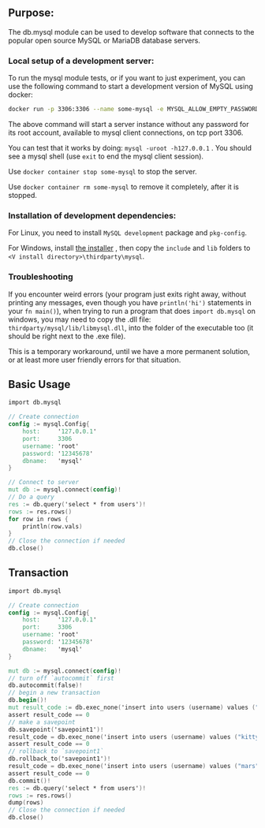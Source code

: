 ## Purpose:
The db.mysql module can be used to develop software that connects to the popular open source
MySQL or MariaDB database servers.

### Local setup of a development server:
To run the mysql module tests, or if you want to just experiment, you can use the following
command to start a development version of MySQL using docker:
```sh
docker run -p 3306:3306 --name some-mysql -e MYSQL_ALLOW_EMPTY_PASSWORD=1 -e MYSQL_ROOT_PASSWORD= -d mysql:latest
```
The above command will start a server instance without any password for its root account,
available to mysql client connections, on tcp port 3306.

You can test that it works by doing: `mysql -uroot -h127.0.0.1` .
You should see a mysql shell (use `exit` to end the mysql client session).

Use `docker container stop some-mysql` to stop the server.

Use `docker container rm some-mysql` to remove it completely, after it is stopped.

### Installation of development dependencies:
For Linux, you need to install `MySQL development` package and `pkg-config`.

For Windows, install [the installer](https://dev.mysql.com/downloads/installer/) ,
then copy the `include` and `lib` folders to `<V install directory>\thirdparty\mysql`.

### Troubleshooting

If you encounter weird errors (your program just exits right away, without
printing any messages, even though you have `println('hi')` statements in your
`fn main()`), when trying to run a program that does `import db.mysql` on windows, you
may need to copy the .dll file: `thirdparty/mysql/lib/libmysql.dll`, into the folder
of the executable too (it should be right next to the .exe file).

This is a temporary workaround, until we have a more permanent solution, or at least
more user friendly errors for that situation.

## Basic Usage

```v oksyntax
import db.mysql

// Create connection
config := mysql.Config{
	host:     '127.0.0.1'
	port:     3306
	username: 'root'
	password: '12345678'
	dbname:   'mysql'
}

// Connect to server
mut db := mysql.connect(config)!
// Do a query
res := db.query('select * from users')!
rows := res.rows()
for row in rows {
	println(row.vals)
}
// Close the connection if needed
db.close()
```

## Transaction

```v oksyntax
import db.mysql

// Create connection
config := mysql.Config{
	host:     '127.0.0.1'
	port:     3306
	username: 'root'
	password: '12345678'
	dbname:   'mysql'
}

mut db := mysql.connect(config)!
// turn off `autocommit` first
db.autocommit(false)!
// begin a new transaction
db.begin()!
mut result_code := db.exec_none('insert into users (username) values ("tom")')
assert result_code == 0
// make a savepoint
db.savepoint('savepoint1')!
result_code = db.exec_none('insert into users (username) values ("kitty")')
assert result_code == 0
// rollback to `savepoint1`
db.rollback_to('savepoint1')!
result_code = db.exec_none('insert into users (username) values ("mars")')
assert result_code == 0
db.commit()!
res := db.query('select * from users')!
rows := res.rows()
dump(rows)
// Close the connection if needed
db.close()
```
